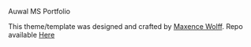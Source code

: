 Auwal MS Portfolio

This theme/template was designed and crafted by [Maxence Wolff](https://www.maxencewolff.com). Repo available [Here](https://github.com/MaeWolff/astro-portfolio-template)
